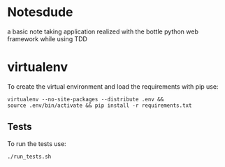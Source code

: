 # Notesdude

a basic note taking application realized with the bottle python web
framework while using TDD

# virtualenv
To create the virtual environment and load the requirements with pip use:

    virtualenv --no-site-packages --distribute .env &&
    source .env/bin/activate && pip install -r requirements.txt

## Tests

To run the tests use:

    ./run_tests.sh